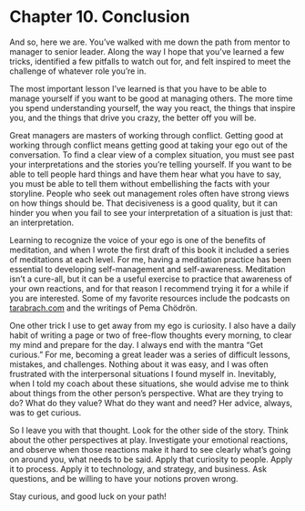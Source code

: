 # Chapter 10. Conclusion

And so, here we are. You’ve walked with me down the path from mentor to manager to senior leader. Along the way I hope that you’ve learned a few tricks, identified a few pitfalls to watch out for, and felt inspired to meet the challenge of whatever role you’re in.

The most important lesson I’ve learned is that you have to be able to manage yourself if you want to be good at managing others. The more time you spend understanding yourself, the way you react, the things that inspire you, and the things that drive you crazy, the better off you will be.

Great managers are masters of working through conflict. Getting good at working through conflict means getting good at taking your ego out of the conversation. To find a clear view of a complex situation, you must see past your interpretations and the stories you’re telling yourself. If you want to be able to tell people hard things and have them hear what you have to say, you must be able to tell them without embellishing the facts with your storyline. People who seek out management roles often have strong views on how things should be. That decisiveness is a good quality, but it can hinder you when you fail to see your interpretation of a situation is just that: an interpretation.

Learning to recognize the voice of your ego is one of the benefits of meditation, and when I wrote the first draft of this book it included a series of meditations at each level. For me, having a meditation practice has been essential to developing self-management and self-awareness. Meditation isn’t a cure-all, but it can be a useful exercise to practice that awareness of your own reactions, and for that reason I recommend trying it for a while if you are interested. Some of my favorite resources include the podcasts on [tarabrach.com](http://tarabrach.com/) and the writings of Pema Chödrön.

One other trick I use to get away from my ego is curiosity. I also have a daily habit of writing a page or two of free-flow thoughts every morning, to clear my mind and prepare for the day. I always end with the mantra “Get curious.” For me, becoming a great leader was a series of difficult lessons, mistakes, and challenges. Nothing about it was easy, and I was often frustrated with the interpersonal situations I found myself in. Inevitably, when I told my coach about these situations, she would advise me to think about things from the other person’s perspective. What are they trying to do? What do they value? What do they want and need? Her advice, always, was to get curious.

So I leave you with that thought. Look for the other side of the story. Think about the other perspectives at play. Investigate your emotional reactions, and observe when those reactions make it hard to see clearly what’s going on around you, what needs to be said. Apply that curiosity to people. Apply it to process. Apply it to technology, and strategy, and business. Ask questions, and be willing to have your notions proven wrong.

Stay curious, and good luck on your path!
